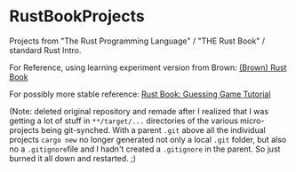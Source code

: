 # RustBookProjects
Projects from "The Rust Programming Language" / "THE Rust Book" / standard Rust Intro.




For Reference, using learning experiment version from Brown: [(Brown) Rust Book](https://rust-book.cs.brown.edu/experiment-intro.html)

For possibly more stable reference: [Rust Book: Guessing Game Tutorial](https://doc.rust-lang.org/book/title-page.html)

(Note: deleted original repository and remade after I realized that 
I was getting a lot of stuff in `**/target/...` directories of the various
micro-projects being git-synched.
With a parent `.git` above all the individual projects `cargo new` no longer 
generated not only a local `.git` folder, but also no a `.gitignore`file
and I hadn't created a `.gitignore` in the parent.  So just burned it all down
and restarted. ;)
